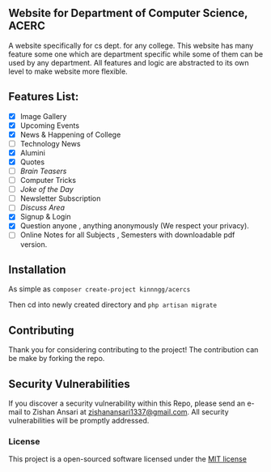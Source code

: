 ## Website for Department of Computer Science, ACERC

A website specifically for cs dept. for any college. This website has many feature some one which are department
specific while some of them can be used by any department. All features and logic are abstracted to its own level
to make website more flexible.

## Features List:

* [x] Image Gallery
* [x] Upcoming Events
* [x] News & Happening of College
* [ ] Technology News
* [x] Alumini
* [x] Quotes
* [ ] _Brain Teasers_
* [ ] Computer Tricks
* [ ] _Joke of the Day_
* [ ] Newsletter Subscription
* [ ] _Discuss Area_
* [x] Signup & Login
* [x] Question anyone , anything anonymously (We respect your privacy).
* [ ] Online Notes for all Subjects , Semesters with downloadable pdf version.

## Installation

As simple as
``composer create-project kinnngg/acercs``

Then cd into newly created directory and
``php artisan migrate``


## Contributing

Thank you for considering contributing to the project! The contribution can be make by forking the repo.

## Security Vulnerabilities

If you discover a security vulnerability within this Repo, please send an e-mail to Zishan Ansari at zishanansari1337@gmail.com. All security vulnerabilities will be promptly addressed.

### License

This project is a open-sourced software licensed under the [MIT license](http://opensource.org/licenses/MIT)
